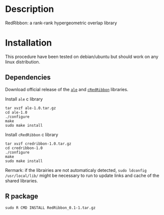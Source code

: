 # Description

RedRibbon: a rank-rank hypergeometric overlap library

# Installation

This procedure have been tested on debian/ubuntu but should work on any linux distribution.

## Dependencies

Download official release of the [`ale`]( https://github.com/antpiron/ale) and
[`cRedRibbon`](https://github.com/antpiron/ale) libraries.


Install `ale` c library

```
tar xvzf ale-1.0.tar.gz
cd ale-1.0
./configure
make
sudo make install
```

Install `cRedRibbon` c library

```
tar xvzf credribbon-1.0.tar.gz
cd credribbon-1.0
./configure
make
sudo make install
```

Rermark: if the librairies are not automaticaly detected, `sudo ldconfig /usr/local/lib/` might be necessary to run to update links and cache of the shared libraries.

## R package

```
sudo R CMD INSTALL RedRibbon_0.1-1.tar.gz
```

